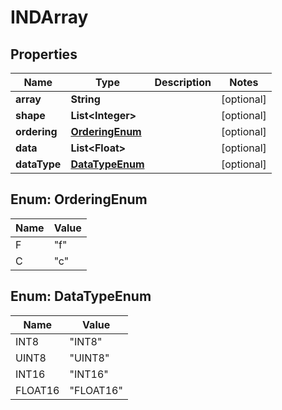 
# INDArray

## Properties
Name | Type | Description | Notes
------------ | ------------- | ------------- | -------------
**array** | **String** |  |  [optional]
**shape** | **List&lt;Integer&gt;** |  |  [optional]
**ordering** | [**OrderingEnum**](#OrderingEnum) |  |  [optional]
**data** | **List&lt;Float&gt;** |  |  [optional]
**dataType** | [**DataTypeEnum**](#DataTypeEnum) |  |  [optional]


<a name="OrderingEnum"></a>
## Enum: OrderingEnum
Name | Value
---- | -----
F | &quot;f&quot;
C | &quot;c&quot;


<a name="DataTypeEnum"></a>
## Enum: DataTypeEnum
Name | Value
---- | -----
INT8 | &quot;INT8&quot;
UINT8 | &quot;UINT8&quot;
INT16 | &quot;INT16&quot;
FLOAT16 | &quot;FLOAT16&quot;



